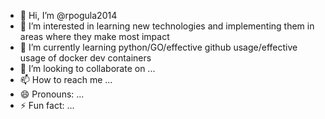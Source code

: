 - 👋 Hi, I’m @rpogula2014
- 👀 I’m interested in learning new technologies and implementing them in areas where they make most impact
- 🌱 I’m currently learning python/GO/effective github usage/effective usage of docker dev containers
- 💞️ I’m looking to collaborate on ...
- 📫 How to reach me ...
- 😄 Pronouns: ...
- ⚡ Fun fact: ...

<!---
rpogula2014/rpogula2014 is a ✨ special ✨ repository because its `README.md` (this file) appears on your GitHub profile.
You can click the Preview link to take a look at your changes.
--->
